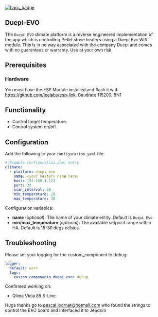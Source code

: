 [![hacs_badge](https://img.shields.io/badge/HACS-Default-orange.svg?style=for-the-badge)](https://github.com/custom-components/hacs)

## Duepi-EVO
The `Duepi EVO` climate platform is a reverse engineered implementation of the app which is controlling Pellet stove heaters using a Duepi Evo Wifi module.
This is in no way associated with the company Duepi and comes with no guarantees or warranty. Use at your own risk.

## Prerequisites
### Hardware
You must have the ESP Module installed and flash it with https://github.com/jeelabs/esp-link.
Baudrate 115200, 8N1

## Functionality
- Control target temperature.
- Control system on/off.

## Configuration
Add the following to your `configuration.yaml` file:

```yaml
# Example configuration.yaml entry
climate:
  - platform: duepi_evo
    name: <your heaters name here
    host: 192.168.1.123
    port: 23
    scan_interval: 60
    min_temperature: 20
    max_temperature: 30
```

Configuration variables:

- **name** (*optional*): The name of your climate entity. Default is `Duepi Evo`
- **min/max_temperature** (*optional*): The available setpoint range within HA. Default is 15-30 degs celsius.
## Troubleshooting
Please set your logging for the custom_component to debug:
```yaml
logger:
  default: warn
  logs:
    custom_components.duepi_evo: debug
```
Confirmed working on:
- Qlima Viola 85 S-Line 

Huge thanks go to pascal_bornat@hotmail.com
who found the strings to control the EVO board and interfaced it to Jeedom
